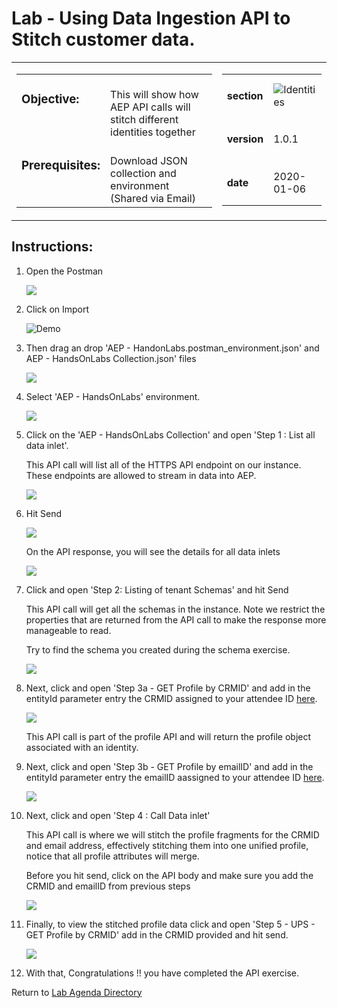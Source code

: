 Lab - Using Data Ingestion API to Stitch customer data.
==========
<table style="border-collapse: collapse; border: none;" class="tab" cellspacing="0" cellpadding="0">

<tr style="border: none;">

<div align="left">
<td width="600" style="border: none;">
<table>
<tbody valign="top">
      <tr width="500">
            <td valign="top"><h3>Objective:</h3></td>
            <td valign="top"><br>This will show how AEP API calls will stitch different identities together 
            </td>
     </tr>
     <tr width="500">
           <td valign="top"><h3>Prerequisites:</h3></td>
           <td valign="top"><br>Download JSON collection and environment (Shared via Email)
           </td>
     </tr>
</tbody>
</table>
</td>
</div>

<div align="right">
<td style="border: none;" valign="top">

<table>
<tbody valign="top">
      <tr>
            <td valign="middle" height="70"><b>section</b></td>
            <td valign="middle" height="70"><img src="https://github.com/adobe/AEP-Hands-on-Labs/blob/master/assets/images/left_hand_nav_menu_adobeio.png?raw=true" alt="Identities"></td>
      </tr>
      <tr>
            <td valign="middle" height="70"><b>version</b></td>
            <td valign="middle" height="70">1.0.1</td>
      </tr>
      <tr>
            <td valign="middle" height="70"><b>date</b></td>
            <td valign="middle" height="70">2020-01-06</td>
      </tr>
</tbody>
</table>
</td>
</div>

</tr>
</table>

Instructions:
-----------------
1. Open the Postman

    <!---
    ![Demo](./images/postmanhome.png)
    --->

    <kbd><img src="./images/postmanhome.png"  /></kdb>


2. Click on Import 


     ![Demo](./images/postmanimport.png)


3. Then drag an drop 'AEP - HandonLabs.postman_environment.json' and AEP - HandsOnLabs Collection.json' files

    <!---
    ![Demo](./images/postmanimport1.png)
    --->

    <kbd><img src="./images/postmanimport1.png"  /></kdb>
     
     
4. Select 'AEP - HandsOnLabs' environment.


    <!---
    ![Demo](./images/postmanenv.png)
    --->

    <kbd><img src="./images/postmanenv.png"  /></kdb>
    
     
     
5. Click on the 'AEP - HandsOnLabs Collection' and open 'Step 1 : List all data inlet'.

    This API call will list all of the HTTPS API endpoint on our instance. These endpoints are allowed to stream in data into AEP. 

    <!---
    ![Demo](./images/postmanstep1.png)
    --->

    <kbd><img src="./images/postmanstep1.png"  /></kdb>
    
    
6. Hit Send

    <!---
    ![Demo](./images/postmansend.png)
    --->

    <kbd><img src="./images/postmansend.png"  /></kdb>

    On the API response, you will see the details for all data inlets

    <!---
    ![Demo](./images/postmanstep1response.png)
    --->

    <kbd><img src="./images/postmanstep1response.png"  /></kdb>


7. Click and open 'Step 2: Listing of tenant Schemas' and hit Send


    This API call will get all the schemas in the instance. Note we restrict the properties that are returned from the API call to make the response more manageable to read.


    Try to find the schema you created during the schema exercise.

    <!---
    ![Demo](./images/postmanstep2.png)
    --->

    <kbd><img src="./images/postmanstep2.png"  /></kdb>



8. Next, click and open 'Step 3a - GET Profile by CRMID' and add in the entityId parameter entry the CRMID assigned to your attendee ID [here](https://raw.githubusercontent.com/adobe/AEP-Hands-on-Labs/master/labs/fsi6/unlinked_fsi.md).

    <!---
    ![Demo](./images/postmanstep3.png)
    --->

    <kbd><img src="./images/postmanstep3.png"  /></kdb>



    This API call is part of the profile API and will return the profile object associated with an identity. 


9. Next, click and open 'Step 3b - GET Profile by emailID' and add in the entityId parameter entry the emailID aassigned to your attendee ID [here](https://raw.githubusercontent.com/adobe/AEP-Hands-on-Labs/master/labs/fsi/unlinked_fsi.md).
    <!---
    ![Demo](./images/postmanstep3b.png)
    --->

    <kbd><img src="./images/postmanstep3b.png"  /></kdb>


10. Next, click and open 'Step 4 : Call Data inlet'

    This API call is where we will stitch the profile fragments for the CRMID and email address, effectively stitching them into one unified profile, notice that all profile attributes will merge.

    Before you hit send, click on the API body and make sure you add the CRMID and emailID from previous steps

    <!---
    ![Demo](./images/postmanstep4.png)
    --->

    <kbd><img src="./images/postmanstep4.png"  /></kdb>


11. Finally, to view the stitched profile data click and open 'Step 5 - UPS - GET Profile by CRMID' add in the CRMID provided and hit send.

    <!---
    ![Demo](./images/postmanstep5.png)
    --->

    <kbd><img src="./images/postmanstep5.png"  /></kdb>



12. With that, Congratulations !! you have completed the API exercise.


Return to [Lab Agenda Directory](https://github.com/adobe/AEP-Hands-on-Labs/blob/master/labs/fsi6/README.md#lab-agenda)
